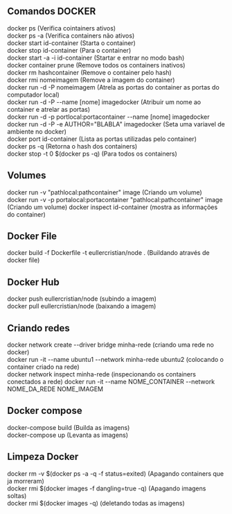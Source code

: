 ## Comandos DOCKER
docker ps (Verifica cointainers ativos)    
docker ps -a (Verifica containers não ativos)    
docker start id-container (Starta o container)   
docker stop id-container (Para o container)   
docker start -a -i id-container (Startar e entrar no modo bash)    
docker container prune (Remove todos os containers inativos)  
docker rm hashcontainer (Remove o container pelo hash)  
docker rmi nomeimagem (Remove a imagem do container)  
docker run -d -P nomeimagem (Atrela as portas do container as portas do computador local)  
docker run -d -P --name [nome] imagedocker (Atribuir um nome ao container e atrelar as portas)    
docker run -d -p portlocal:portacontainer --name [nome] imagedocker   
docker run -d -P -e AUTHOR="BLABLA" imagedocker (Seta uma variavel de ambiente no docker)      
docker port id-container (Lista as portas utilizadas pelo container)  
docker ps -q (Retorna o hash dos containers)  
docker stop -t 0 $(docker ps -q) (Para todos os containers)    

## Volumes
docker run -v "pathlocal:pathcontainer" image (Criando um volume)  
docker run -v -p portalocal:portacontainer "pathlocal:pathcontainer" image (Criando um volume) 
docker inspect id-container (mostra as informações do container)  

## Docker File
docker build -f Dockerfile -t eullercristian/node . (Buildando através de docker file)  

## Docker Hub
docker push eullercristian/node (subindo a imagem)    
docker pull eullercristian/node (baixando a imagem)  

## Criando redes
 docker network create --driver bridge minha-rede (criando uma rede no docker)  
 docker run -it --name ubuntu1 --network minha-rede ubuntu2 (colocando o container criado na rede)  
 docker network inspect minha-rede (inspecionando os containers conectados a rede) 
 docker run -it --name NOME_CONTAINER --network NOME_DA_REDE NOME_IMAGEM  
 
 ## Docker compose
  docker-compose build (Builda as imagens)  
  docker-compose up (Levanta as imagens)  
  
  ## Limpeza Docker
   docker rm -v $(docker ps -a -q -f status=exited) (Apagando containers que ja morreram)  
   docker rmi $(docker images -f dangling=true -q) (Apagando imagens soltas)  
   docker rmi $(docker images -q) (deletando todas as imagens)  
